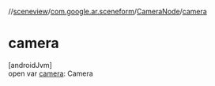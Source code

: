 //[sceneview](../../../index.md)/[com.google.ar.sceneform](../index.md)/[CameraNode](index.md)/[camera](camera.md)

# camera

[androidJvm]\
open var [camera](camera.md): Camera
